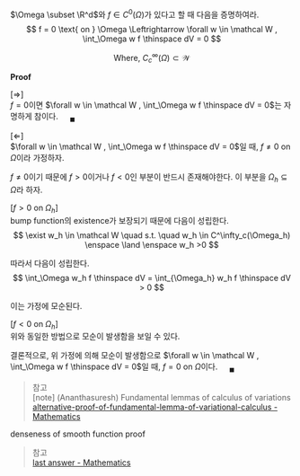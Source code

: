 $\Omega \subset \R^d$와 $f \in C^0(\Omega)$가 있다고 할 때 다음을 증명하여라.  
$$ f = 0 \text{ on } \Omega \Leftrightarrow \forall w \in \mathcal W , \int_\Omega w f \thinspace dV = 0 $$

$$ \text{Where, } C^\infty_c(\Omega) \subset \mathcal W $$

**Proof**

[$\Rightarrow$]  
$f = 0$이면 $\forall w \in \mathcal W , \int_\Omega w f \thinspace dV = 0$는 자명하게 참이다. $\quad {_\blacksquare}$

[$\Leftarrow$]  
$\forall w \in \mathcal W , \int_\Omega w f \thinspace dV = 0$일 때, $f \neq 0 \text{ on } \Omega$이라 가정하자.

$f \neq 0$이기 때문에 $f > 0$이거나 $f < 0$인 부분이 반드시 존재해야한다. 이 부분을 $\Omega_h \subseteq \Omega$라 하자.

[$f > 0$ on $\Omega_h$]  
bump function의 existence가 보장되기 때문에 다음이 성립한다.
$$ \exist w_h \in \mathcal W \quad s.t. \quad w_h \in C^\infty_c(\Omega_h) \enspace \land \enspace w_h >0 $$

따라서 다음이 성립한다.
$$ \int_\Omega w_h f \thinspace dV = \int_{\Omega_h} w_h f \thinspace dV > 0 $$

이는 가정에 모순된다.

[$f < 0$ on $\Omega_h$]  
위와 동일한 방법으로 모순이 발생함을 보일 수 있다.

결론적으로, 위 가정에 의해 모순이 발생함으로  $\forall w \in \mathcal W , \int_\Omega w f \thinspace dV = 0$일 때, $f = 0 \text{ on } \Omega$이다. $\quad {_\blacksquare}$


> 참고  
> [note] (Ananthasuresh) Fundamental lemmas of calculus of variations  
> [alternative-proof-of-fundamental-lemma-of-variational-calculus - Mathematics](https://math.stackexchange.com/questions/1792102/alternative-proof-of-fundamental-lemma-of-variational-calculus)  

denseness of smooth function proof

> 참고  
> [last answer - Mathematics](https://math.stackexchange.com/questions/1805184/the-dirac-delta-does-not-belong-in-l2)